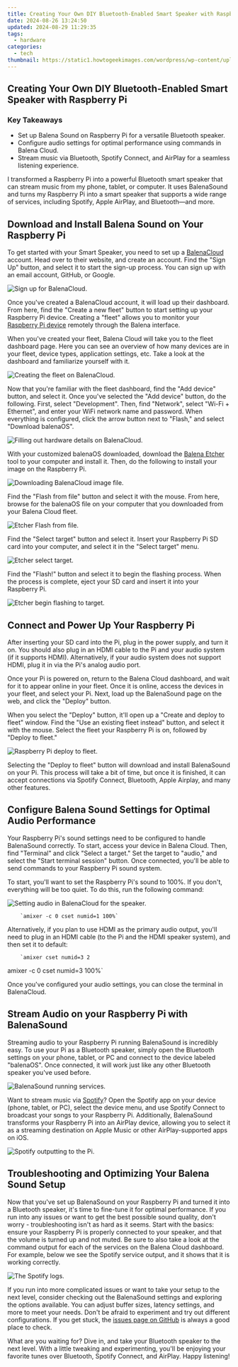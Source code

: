 ```yaml
---
title: Creating Your Own DIY Bluetooth-Enabled Smart Speaker with Raspberry Pi
date: 2024-08-26 13:24:50
updated: 2024-08-29 11:29:35
tags:
  - hardware
categories:
  - tech
thumbnail: https://static1.howtogeekimages.com/wordpress/wp-content/uploads/2024/07/a-bluetooth-speaker-with-the-raspberry-pi-logo.jpg
---
```


## Creating Your Own DIY Bluetooth-Enabled Smart Speaker with Raspberry Pi

### Key Takeaways

* Set up Balena Sound on Raspberry Pi for a versatile Bluetooth speaker.
* Configure audio settings for optimal performance using commands in Balena Cloud.
* Stream music via Bluetooth, Spotify Connect, and AirPlay for a seamless listening experience.

 I transformed a Raspberry Pi into a powerful Bluetooth smart speaker that can stream music from my phone, tablet, or computer. It uses BalenaSound and turns my Raspberry Pi into a smart speaker that supports a wide range of services, including Spotify, Apple AirPlay, and Bluetooth—and more.

##  Download and Install Balena Sound on Your Raspberry Pi

 To get started with your Smart Speaker, you need to set up a [BalenaCloud](https://www.balena.io/cloud) account. Head over to their website, and create an account. Find the "Sign Up" button, and select it to start the sign-up process. You can sign up with an email account, GitHub, or Google.

![Sign up for BalenaCloud.](https://static1.howtogeekimages.com/wordpress/wp-content/uploads/2024/07/bc-sign-up.png) 

 Once you've created a BalenaCloud account, it will load up their dashboard. From here, find the "Create a new fleet" button to start setting up your Raspberry Pi device. Creating a "fleet" allows you to monitor your [Raspberry Pi device](https://extra-hints.techidaily.com/top-10-guidelines-for-breaking-through-cover-art/) remotely through the Balena interface.

 When you've created your fleet, Balena Cloud will take you to the fleet dashboard page. Here you can see an overview of how many devices are in your fleet, device types, application settings, etc. Take a look at the dashboard and familiarize yourself with it.

![Creating the fleet on BalenaCloud.](https://static1.howtogeekimages.com/wordpress/wp-content/uploads/2024/08/bc-create-fleet.png) 

 Now that you're familiar with the fleet dashboard, find the "Add device" button, and select it. Once you've selected the "Add device" button, do the following. First, select "Development". Then, find "Network", select "Wi-Fi + Ethernet", and enter your WiFi network name and password. When everything is configured, click the arrow button next to "Flash," and select "Download balenaOS".

![Filling out hardware details on BalenaCloud.](https://static1.howtogeekimages.com/wordpress/wp-content/uploads/2024/08/bc-add-hardware.png) 

 With your customized balenaOS downloaded, download the [Balena Etcher](https://etcher.balena.io/) tool to your computer and install it. Then, do the following to install your image on the Raspberry Pi.

![Downloading BalenaCloud image file.](https://static1.howtogeekimages.com/wordpress/wp-content/uploads/2024/08/bc-download-1.png) 

 Find the "Flash from file" button and select it with the mouse. From here, browse for the balenaOS file on your computer that you downloaded from your Balena Cloud fleet.

![Etcher Flash from file.](https://static1.howtogeekimages.com/wordpress/wp-content/uploads/2024/08/bc-etcher-1.png) 

 Find the "Select target" button and select it. Insert your Raspberry Pi SD card into your computer, and select it in the "Select target" menu.

![Etcher select target.](https://static1.howtogeekimages.com/wordpress/wp-content/uploads/2024/08/bc-etcher-2.png) 

 Find the "Flash!" button and select it to begin the flashing process. When the process is complete, eject your SD card and insert it into your Raspberry Pi.

![Etcher begin flashing to target.](https://static1.howtogeekimages.com/wordpress/wp-content/uploads/2024/08/bc-etcher-3.png) 

##  Connect and Power Up Your Raspberry Pi

 After inserting your SD card into the Pi, plug in the power supply, and turn it on. You should also plug in an HDMI cable to the Pi and your audio system (if it supports HDMI). Alternatively, if your audio system does not support HDMI, plug it in via the Pi's analog audio port.

 Once your Pi is powered on, return to the Balena Cloud dashboard, and wait for it to appear online in your fleet. Once it is online, access the devices in your fleet, and select your Pi. Next, load up the BalenaSound page on the web, and click the "Deploy" button.

 When you select the "Deploy" button, it'll open up a "Create and deploy to fleet" window. Find the "Use an existing fleet instead" button, and select it with the mouse. Select the fleet your Raspberry Pi is on, followed by "Deploy to fleet."

![Raspberry Pi deploy to fleet.](https://static1.howtogeekimages.com/wordpress/wp-content/uploads/2024/08/deploy-pi-to-fleet.png) 

 Selecting the "Deploy to fleet" button will download and install BalenaSound on your Pi. This process will take a bit of time, but once it is finished, it can accept connections via Spotify Connect, Bluetooth, Apple Airplay, and many other features.

##  Configure Balena Sound Settings for Optimal Audio Performance

 Your Raspberry Pi's sound settings need to be configured to handle BalenaSound correctly. To start, access your device in Balena Cloud. Then, find "Terminal" and click "Select a target." Set the target to "audio," and select the "Start terminal session" button. Once connected, you'll be able to send commands to your Raspberry Pi sound system.

 To start, you'll want to set the Raspberry Pi's sound to 100%. If you don't, everything will be too quiet. To do this, run the following command:

![Setting audio in BalenaCloud for the speaker.](https://static1.howtogeekimages.com/wordpress/wp-content/uploads/2024/07/bc-setting-volume.png) 

        `amixer -c 0 cset numid=1 100%`
    
 Alternatively, if you plan to use HDMI as the primary audio output, you'll need to plug in an HDMI cable (to the Pi and the HDMI speaker system), and then set it to default:

        `amixer cset numid=3 2  
  
amixer -c 0 cset numid=3 100%`
    
 Once you've configured your audio settings, you can close the terminal in BalenaCloud.

##  Stream Audio on your Raspberry Pi with BalenaSound

 Streaming audio to your Raspberry Pi running BalenaSound is incredibly easy. To use your Pi as a Bluetooth speaker, simply open the Bluetooth settings on your phone, tablet, or PC and connect to the device labeled "balenaOS". Once connected, it will work just like any other Bluetooth speaker you've used before.

![BalenaSound running services.](https://static1.howtogeekimages.com/wordpress/wp-content/uploads/2024/08/bc-services.png) 

 Want to stream music via [Spotify](https://twitter-videos.techidaily.com/new-in-2024-digital-drama-videoviral-sagas-unfold-online/)? Open the Spotify app on your device (phone, tablet, or PC), select the device menu, and use Spotify Connect to broadcast your songs to your Raspberry Pi. Additionally, BalenaSound transforms your Raspberry Pi into an AirPlay device, allowing you to select it as a streaming destination on Apple Music or other AirPlay-supported apps on iOS.

![Spotify outputting to the Pi.](https://static1.howtogeekimages.com/wordpress/wp-content/uploads/2024/08/spotify-playback.png) 

##  Troubleshooting and Optimizing Your Balena Sound Setup

 Now that you've set up BalenaSound on your Raspberry Pi and turned it into a Bluetooth speaker, it's time to fine-tune it for optimal performance. If you run into any issues or want to get the best possible sound quality, don't worry - troubleshooting isn't as hard as it seems. Start with the basics: ensure your Raspberry Pi is properly connected to your speaker, and that the volume is turned up and not muted. Be sure to also take a look at the command output for each of the services on the Balena Cloud dashboard. For example, below we see the Spotify service output, and it shows that it is working correctly.

![The Spotify logs.](https://static1.howtogeekimages.com/wordpress/wp-content/uploads/2024/08/spotify-logs.png) 

 If you run into more complicated issues or want to take your setup to the next level, consider checking out the BalenaSound settings and exploring the options available. You can adjust buffer sizes, latency settings, and more to meet your needs. Don't be afraid to experiment and try out different configurations. If you get stuck, the [issues page on GitHub](https://github.com/balena-io-experimental/balena-sound/issues) is always a good place to check.

 What are you waiting for? Dive in, and take your Bluetooth speaker to the next level. With a little tweaking and experimenting, you'll be enjoying your favorite tunes over Bluetooth, Spotify Connect, and AirPlay. Happy listening!

<ins class="adsbygoogle"
     style="display:block"
     data-ad-format="autorelaxed"
     data-ad-client="ca-pub-7571918770474297"
     data-ad-slot="1223367746"></ins>



<ins class="adsbygoogle"
     style="display:block"
     data-ad-client="ca-pub-7571918770474297"
     data-ad-slot="8358498916"
     data-ad-format="auto"
     data-full-width-responsive="true"></ins>
